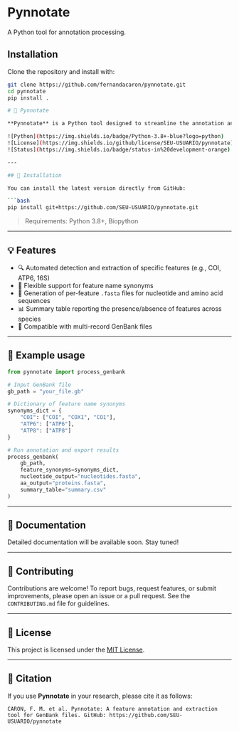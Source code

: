 # Pynnotate

A Python tool for annotation processing.

## Installation

Clone the repository and install with:

```bash
git clone https://github.com/fernandacaron/pynnotate.git
cd pynnotate
pip install .

# 🧬 Pynnotate

**Pynnotate** is a Python tool designed to streamline the annotation and extraction of specific gene features from GenBank files. It supports user-defined synonym dictionaries for gene names and automates the generation of per-feature FASTA files and summary tables.

![Python](https://img.shields.io/badge/Python-3.8+-blue?logo=python)
![License](https://img.shields.io/github/license/SEU-USUARIO/pynnotate)
![Status](https://img.shields.io/badge/status-in%20development-orange)

---

## 🚀 Installation

You can install the latest version directly from GitHub:

```bash
pip install git+https://github.com/SEU-USUARIO/pynnotate.git
```

> Requirements: Python 3.8+, Biopython

---

## 💡 Features

- 🔍 Automated detection and extraction of specific features (e.g., COI, ATP6, 16S)
- 🧠 Flexible support for feature name synonyms
- 📂 Generation of per-feature `.fasta` files for nucleotide and amino acid sequences
- 📊 Summary table reporting the presence/absence of features across species
- 🔄 Compatible with multi-record GenBank files

---

## 🧪 Example usage

```python
from pynnotate import process_genbank

# Input GenBank file
gb_path = "your_file.gb"

# Dictionary of feature name synonyms
synonyms_dict = {
    "COI": ["COI", "COX1", "CO1"],
    "ATP6": ["ATP6"],
    "ATP8": ["ATP8"]
}

# Run annotation and export results
process_genbank(
    gb_path,
    feature_synonyms=synonyms_dict,
    nucleotide_output="nucleotides.fasta",
    aa_output="proteins.fasta",
    summary_table="summary.csv"
)
```

---

## 📘 Documentation

Detailed documentation will be available soon. Stay tuned!

---

## 🤝 Contributing

Contributions are welcome! To report bugs, request features, or submit improvements, please open an issue or a pull request. See the `CONTRIBUTING.md` file for guidelines.

---

## 📄 License

This project is licensed under the [MIT License](LICENSE).

---

## 📣 Citation

If you use **Pynnotate** in your research, please cite it as follows:

```
CARON, F. M. et al. Pynnotate: A feature annotation and extraction tool for GenBank files. GitHub: https://github.com/SEU-USUARIO/pynnotate
```
